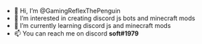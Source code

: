 - 👋 Hi, I’m @GamingReflexThePenguin
- 👀 I’m interested in creating discord js bots and minecraft mods 
- 🌱 I’m currently learning discord js and minecraft mods
- 📫 You can reach me on discord **soft#1979**
<!---
GamingReflexThePenguin/GamingReflexThePenguin is a ✨ special ✨ repository because its `README.md` (this file) appears on your GitHub profile.
You can click the Preview link to take a look at your changes.
--->
